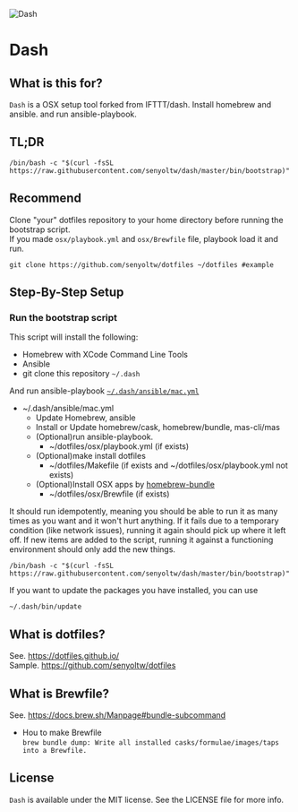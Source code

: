 ![Dash](https://raw.githubusercontent.com/IFTTT/dash/images/images/dash.png "Dash")

# Dash

## What is this for?

`Dash` is a OSX setup tool forked from IFTTT/dash.
Install homebrew and ansible. and run ansible-playbook.

## TL;DR

    /bin/bash -c "$(curl -fsSL https://raw.githubusercontent.com/senyoltw/dash/master/bin/bootstrap)"

## Recommend
Clone "your" dotfiles repository to your home directory before running the bootstrap script.  
If you made `osx/playbook.yml` and `osx/Brewfile` file, playbook load it and run.

    git clone https://github.com/senyoltw/dotfiles ~/dotfiles #example

## Step-By-Step Setup

### Run the bootstrap script

This script will install the following:

- Homebrew with XCode Command Line Tools
- Ansible
- git clone this repository `~/.dash`

And run ansible-playbook [`~/.dash/ansible/mac.yml`](https://github.com/senyoltw/dash/blob/master/ansible/mac.yml)

- ~/.dash/ansible/mac.yml
  - Update Homebrew, ansible
  - Install or Update homebrew/cask, homebrew/bundle, mas-cli/mas
  - (Optional)run ansible-playbook.
    - ~/dotfiles/osx/playbook.yml (if exists)
  - (Optional)make install dotfiles
    - ~/dotfiles/Makefile (if exists and ~/dotfiles/osx/playbook.yml not exists)
  - (Optional)Install OSX apps by [homebrew-bundle](https://github.com/Homebrew/homebrew-bundle)
    - ~/dotfiles/osx/Brewfile (if exists)

It should run idempotently, meaning you should be able to run it as many times as you want and it won't hurt anything. If it fails due to a temporary condition (like network issues), running it again should pick up where it left off. If new items are added to the script, running it against a functioning environment should only add the new things.

    /bin/bash -c "$(curl -fsSL https://raw.githubusercontent.com/senyoltw/dash/master/bin/bootstrap)"

If you want to update the packages you have installed, you can use

    ~/.dash/bin/update 

## What is dotfiles?
See. https://dotfiles.github.io/  
Sample. https://github.com/senyoltw/dotfiles

## What is Brewfile?
See. https://docs.brew.sh/Manpage#bundle-subcommand  
- Hou to make Brewfile  
`brew bundle dump: Write all installed casks/formulae/images/taps into a Brewfile.`

## License

`Dash` is available under the MIT license. See the LICENSE file for more info.
